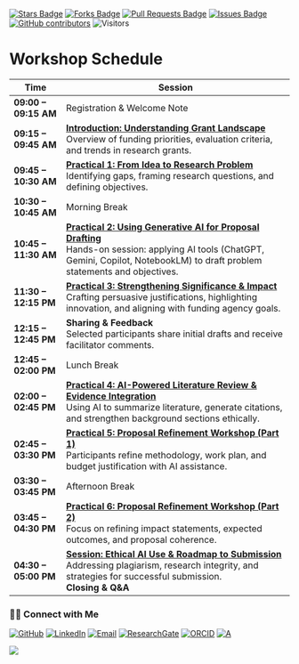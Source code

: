 <a href="https://github.com/drshahizan/short-course/stargazers"><img src="https://img.shields.io/github/stars/drshahizan/short-course" alt="Stars Badge"/></a>
<a href="https://github.com/drshahizan/short-course/network/members"><img src="https://img.shields.io/github/forks/drshahizan/short-course" alt="Forks Badge"/></a>
<a href="https://github.com/drshahizan/short-course/pulls"><img src="https://img.shields.io/github/issues-pr/drshahizan/short-course" alt="Pull Requests Badge"/></a>
<a href="https://github.com/drshahizan/short-course"><img src="https://img.shields.io/github/issues/drshahizan/short-course" alt="Issues Badge"/></a>
<a href="https://github.com/drshahizan/short-course/graphs/contributors"><img alt="GitHub contributors" src="https://img.shields.io/github/contributors/drshahizan/short-course?color=2b9348"></a>
![Visitors](https://api.visitorbadge.io/api/visitors?path=https%3A%2F%2Fgithub.com%2Fdrshahizan%2Fshort-course&labelColor=%23d9e3f0&countColor=%23697689&style=flat)

# Workshop Schedule

| **Time**             | **Session** |
| -------------------- | ---------------------------------------------------------------------------------------------------------------------------------------------------------------------------------------------------------------------------------------------------- |
| **09:00 – 09:15 AM** | Registration & Welcome Note |
| **09:15 – 09:45 AM** | **[Introduction: Understanding Grant Landscape](01mat.md)** <br> Overview of funding priorities, evaluation criteria, and trends in research grants. |
| **09:45 – 10:30 AM** | **[Practical 1: From Idea to Research Problem](02mat.md)** <br> Identifying gaps, framing research questions, and defining objectives. |
| **10:30 – 10:45 AM** | Morning Break |
| **10:45 – 11:30 AM** | **[Practical 2: Using Generative AI for Proposal Drafting](03mat.md)**  <br> Hands-on session: applying AI tools (ChatGPT, Gemini, Copilot, NotebookLM) to draft problem statements and objectives. |
| **11:30 – 12:15 PM** | **[Practical 3: Strengthening Significance & Impact](04mat.md)** <br> Crafting persuasive justifications, highlighting innovation, and aligning with funding agency goals. |
| **12:15 – 12:45 PM** | **Sharing & Feedback** <br> Selected participants share initial drafts and receive facilitator comments. |
| **12:45 – 02:00 PM** | Lunch Break |
| **02:00 – 02:45 PM** | **[Practical 4: AI-Powered Literature Review & Evidence Integration](06mat.md)** <br> Using AI to summarize literature, generate citations, and strengthen background sections ethically. |
| **02:45 – 03:30 PM** | **[Practical 5: Proposal Refinement Workshop (Part 1)](07mat.md)** <br> Participants refine methodology, work plan, and budget justification with AI assistance. |
| **03:30 – 03:45 PM** | Afternoon Break |
| **03:45 – 04:30 PM** | **[Practical 6: Proposal Refinement Workshop (Part 2)](08mat.md)** <br> Focus on refining impact statements, expected outcomes, and proposal coherence. |
| **04:30 – 05:00 PM** | **[Session: Ethical AI Use & Roadmap to Submission](09mat.md)** <br> Addressing plagiarism, research integrity, and strategies for successful submission. <br> **Closing & Q\&A** |


### 🙌🏻 Connect with Me
<p align="left">
    <a href="https://github.com/drshahizan" target="_blank"><img alt="GitHub" src="https://img.shields.io/badge/-@drshahizan-181717?style=flat-square&logo=GitHub&logoColor=white"></a>
    <a href="https://www.linkedin.com/in/drshahizan" target="_blank"><img alt="LinkedIn" src="https://img.shields.io/badge/-drshahizan-blue?style=flat-square&logo=Linkedin&logoColor=white&link=https://www.linkedin.com/in/drshahizan/"></a>
    <a href="mailto:shahizan@utm.my" target="_blank"><img alt="Email" src="https://img.shields.io/badge/-shahizan@utm.my-c14438?style=flat-square&logo=Gmail&logoColor=white&link=mailto:shahizan@utm.my.com"></a>
    <a href="https://www.researchgate.net/profile/Mohd-Othman-28" target="_blank"><img alt="ResearchGate" src="https://img.shields.io/badge/-ResearchGate-00CCBB?style=flat-square&logo=ResearchGate&logoColor=white"></a>
    <a href="https://orcid.org/0000-0003-4261-1873" target="_blank"><img alt="ORCID" src="https://img.shields.io/badge/-ORCID-A6CE39?style=flat-square&logo=ORCID&logoColor=white"></a> 
 <a href="https://visitorbadge.io/status?path=https%3A%2F%2Fgithub.com%2Fdrshahizan" target="_blank"><img alt="A" src="https://api.visitorbadge.io/api/visitors?path=https%3A%2F%2Fgithub.com%2Fdrshahizan&labelColor=%23697689&countColor=%23555555&style=plastic"></a>
 
![](https://hit.yhype.me/github/profile?user_id=81284918)
</p>

